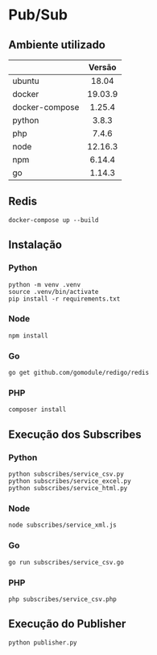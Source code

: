 # Pub/Sub

## Ambiente utilizado

|                | **Versão** |
| :------------- | :--------: |
| ubuntu         |   18.04    |
| docker         |  19.03.9   |
| docker-compose |   1.25.4   |
| python         |   3.8.3    |
| php            |   7.4.6    |
| node           |  12.16.3   |
| npm            |   6.14.4   |
| go             |   1.14.3   |

## Redis

```
docker-compose up --build
```

## Instalação

### Python

```
python -m venv .venv
source .venv/bin/activate
pip install -r requirements.txt
```

### Node

```
npm install
```

### Go

```
go get github.com/gomodule/redigo/redis
```

### PHP

```
composer install
```

## Execução dos Subscribes

### Python

```
python subscribes/service_csv.py
python subscribes/service_excel.py
python subscribes/service_html.py
```

### Node

```
node subscribes/service_xml.js
```

### Go

```
go run subscribes/service_csv.go
```

### PHP

```
php subscribes/service_csv.php
```

## Execução do Publisher

```
python publisher.py
```
